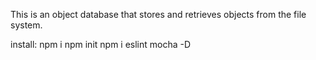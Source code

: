 This is an object database that stores and retrieves objects from the file system.




install: 
npm i
npm init
npm i eslint mocha -D

